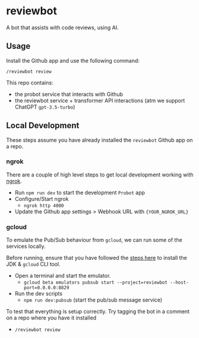 # reviewbot

A bot that assists with code reviews, using AI.

## Usage

Install the Github app and use the following command:
```
/reviewbot review
```


This repo contains:
- the probot service that interacts with Github
- the reviewbot service + transformer API interactions (atm we support ChatGPT `gpt-3.5-turbo`)

##  Local Development

These steps assume you have already installed the `reviewbot` Github app on a repo.
### ngrok

There are a couple of high level steps to get local development working with [ngrok](https://ngrok.com/).
- Run `npm run dev` to start the development `Probot` app
- Configure/Start ngrok
  - `ngrok http 4000`
- Update the Github app settings > Webhook URL with `{YOUR_NGROK_URL}`

### gcloud

To emulate the Pub/Sub behaviour from `gcloud`, we can run some of the services locally.

Before running, ensure that you have followed the [steps here](https://cloud.google.com/pubsub/docs/emulator#before-you-begin) to install the JDK & `gcloud` CLI tool.

- Open a terminal and start the emulator.
  - `gcloud beta emulators pubsub start --project=reviewbot --host-port=0.0.0.0:8829`
- Run the dev scripts
  - `npm run dev:pubsub` (start the pub/sub message service)

To test that everything is setup correctly. Try tagging the bot in a comment on a repo where you have it installed
  - `/reviewbot review`

